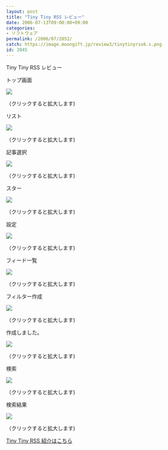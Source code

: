 ```yaml
---
layout: post
title: "Tiny Tiny RSS レビュー"
date: 2006-07-13T09:00:00+09:00
categories:
- ソフトウェア
permalink: /2006/07/2052/
catch: https://image.moongift.jp/review3/tinytinyrss6.s.png
id: 2045
---
```

Tiny Tiny RSS レビュー  
<!--more-->

トップ画面

  

[![](https://image.moongift.jp/review3/tinytinyrss1.s.png)](https://image.moongift.jp/review3/tinytinyrss1.png)  
  
（クリックすると拡大します)

  

リスト

  

[![](https://image.moongift.jp/review3/tinytinyrss2.s.png)](https://image.moongift.jp/review3/tinytinyrss2.png)  
  
（クリックすると拡大します)

  

記事選択

  

[![](https://image.moongift.jp/review3/tinytinyrss3.s.png)](https://image.moongift.jp/review3/tinytinyrss3.png)  
  
（クリックすると拡大します)

  

スター

  

[![](https://image.moongift.jp/review3/tinytinyrss4.s.png)](https://image.moongift.jp/review3/tinytinyrss4.png)  
  
（クリックすると拡大します)

  

設定

  

[![](https://image.moongift.jp/review3/tinytinyrss5.s.png)](https://image.moongift.jp/review3/tinytinyrss5.png)  
  
（クリックすると拡大します)

  

フィード一覧

  

[![](https://image.moongift.jp/review3/tinytinyrss6.s.png)](https://image.moongift.jp/review3/tinytinyrss6.png)  
  
（クリックすると拡大します)

  

フィルター作成

  

[![](https://image.moongift.jp/review3/tinytinyrss7.s.png)](https://image.moongift.jp/review3/tinytinyrss7.png)  
  
（クリックすると拡大します)

  

作成しました。

  

[![](https://image.moongift.jp/review3/tinytinyrss8.s.png)](https://image.moongift.jp/review3/tinytinyrss8.png)  
  
（クリックすると拡大します)

  

検索

  

[![](https://image.moongift.jp/review3/tinytinyrss9.s.png)](https://image.moongift.jp/review3/tinytinyrss9.png)  
  
（クリックすると拡大します)

  

検索結果

  

[![](https://image.moongift.jp/review3/tinytinyrss10.s.png)](https://image.moongift.jp/review3/tinytinyrss10.png)  
  
（クリックすると拡大します)

  

[Tiny Tiny RSS 紹介はこちら](http://oss.moongift.jp/intro/i-2043.html)

